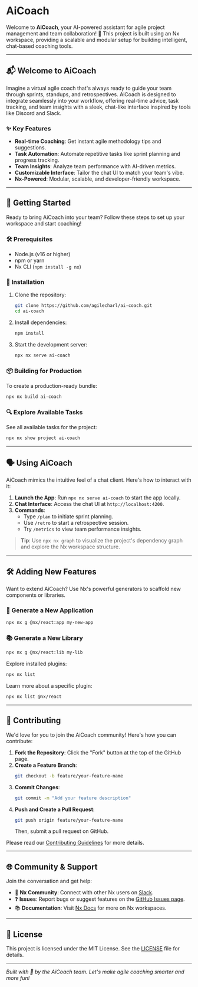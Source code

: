 # AiCoach

Welcome to **AiCoach**, your AI-powered assistant for agile project management and team collaboration! 🚀 This project is built using an Nx workspace, providing a scalable and modular setup for building intelligent, chat-based coaching tools.

---

## 📬 Welcome to AiCoach

Imagine a virtual agile coach that's always ready to guide your team through sprints, standups, and retrospectives. AiCoach is designed to integrate seamlessly into your workflow, offering real-time advice, task tracking, and team insights with a sleek, chat-like interface inspired by tools like Discord and Slack.

### ✨ Key Features
- **Real-time Coaching**: Get instant agile methodology tips and suggestions.
- **Task Automation**: Automate repetitive tasks like sprint planning and progress tracking.
- **Team Insights**: Analyze team performance with AI-driven metrics.
- **Customizable Interface**: Tailor the chat UI to match your team's vibe.
- **Nx-Powered**: Modular, scalable, and developer-friendly workspace.

---

## 💬 Getting Started

Ready to bring AiCoach into your team? Follow these steps to set up your workspace and start coaching!

### 🛠️ Prerequisites
- Node.js (v16 or higher)
- npm or yarn
- Nx CLI (`npm install -g nx`)

### 🚀 Installation
1. Clone the repository:
   ```bash
   git clone https://github.com/agilecharl/ai-coach.git
   cd ai-coach
   ```
2. Install dependencies:
   ```bash
   npm install
   ```
3. Start the development server:
   ```bash
   npx nx serve ai-coach
   ```

### 📦 Building for Production
To create a production-ready bundle:
```bash
npx nx build ai-coach
```

### 🔍 Explore Available Tasks
See all available tasks for the project:
```bash
npx nx show project ai-coach
```

---

## 🗣️ Using AiCoach

AiCoach mimics the intuitive feel of a chat client. Here's how to interact with it:

1. **Launch the App**: Run `npx nx serve ai-coach` to start the app locally.
2. **Chat Interface**: Access the chat UI at `http://localhost:4200`.
3. **Commands**:
   - Type `/plan` to initiate sprint planning.
   - Use `/retro` to start a retrospective session.
   - Try `/metrics` to view team performance insights.

> **Tip**: Use `npx nx graph` to visualize the project's dependency graph and explore the Nx workspace structure.

---

## 🛠️ Adding New Features

Want to extend AiCoach? Use Nx's powerful generators to scaffold new components or libraries.

### 📱 Generate a New Application
```bash
npx nx g @nx/react:app my-new-app
```

### 📚 Generate a New Library
```bash
npx nx g @nx/react:lib my-lib
```

Explore installed plugins:
```bash
npx nx list
```

Learn more about a specific plugin:
```bash
npx nx list @nx/react
```

---

## 🤝 Contributing

We'd love for you to join the AiCoach community! Here's how you can contribute:

1. **Fork the Repository**: Click the "Fork" button at the top of the GitHub page.
2. **Create a Feature Branch**:
   ```bash
   git checkout -b feature/your-feature-name
   ```
3. **Commit Changes**:
   ```bash
   git commit -m "Add your feature description"
   ```
4. **Push and Create a Pull Request**:
   ```bash
   git push origin feature/your-feature-name
   ```
   Then, submit a pull request on GitHub.

Please read our [Contributing Guidelines](CONTRIBUTING.md) for more details.

---

## 🌐 Community & Support

Join the conversation and get help:
- 📢 **Nx Community**: Connect with other Nx users on [Slack](https://nx.dev/community).
- ❓ **Issues**: Report bugs or suggest features on the [GitHub Issues page](https://github.com/agilecharl/ai-coach/issues).
- 📚 **Documentation**: Visit [Nx Docs](https://nx.dev) for more on Nx workspaces.

---

## 📜 License

This project is licensed under the MIT License. See the [LICENSE](LICENSE) file for details.

---

*Built with 💙 by the AiCoach team. Let's make agile coaching smarter and more fun!*